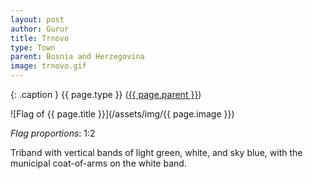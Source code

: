 ```yaml
---
layout: post
author: Gurur
title: Trnovo
type: Town
parent: Bosnia and Herzegovina
image: trnovo.gif
---
```

{: .caption }
{{ page.type }} ([{{ page.parent }}](/2019/03/30/bosnia-and-herzegovina.html))

![Flag of {{ page.title }}](/assets/img/{{ page.image }})

*Flag proportions*: 1:2

Triband with vertical bands of light green, white, and sky blue, with the municipal coat-of-arms on the white band.